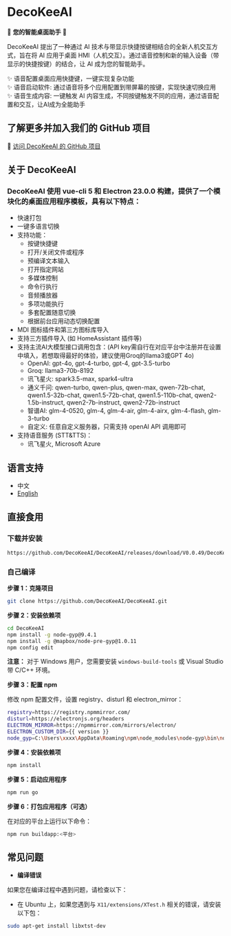 **DecoKeeAI**
================

🌟 **您的智能桌面助手** 🌟

DecoKeeAI 提出了一种通过 AI 技术与带显示快捷按键相结合的全新人机交互方式，旨在将 AI 应用于桌面 HMI（人机交互）。通过语音控制和新的输入设备（带显示的快捷按键）的结合，让 AI 成为您的智能助手。

✨ 语音配置桌面应用快捷键，一键实现复杂功能<br/>
✨ 语音启动软件: 通过语音将多个应用配置到带屏幕的按键，实现快速切换应用<br/>
✨ 语音生成内容: 一键触发 AI 内容生成，不同按键触发不同的应用，通过语音配置和交互，让AI成为全能助手

**了解更多并加入我们的 GitHub 项目**
------------------------------------------

🔗 [访问 DecoKeeAI 的 GitHub 项目](https://github.com/DecoKeeAI/DecoKeeAI)

**关于 DecoKeeAI**
-------------------

### DecoKeeAI 使用 **vue-cli 5** 和 **Electron 23.0.0** 构建，提供了一个模块化的桌面应用程序模板，具有以下特点：

* 快速打包
* 一键多语言切换
* 支持功能：
    - 按键快捷键
    - 打开/关闭文件或程序
    - 预编译文本输入
    - 打开指定网站
    - 多媒体控制
    - 命令行执行
    - 音频播放器
    - 多项功能执行
    - 多套配置随意切换
    - 根据前台应用动态切换配置
* MDI 图标插件和第三方图标库导入
* 支持三方插件导入 (如 HomeAssistant 插件等)
* 支持主流AI大模型接口调用包含：(API key需自行在对应平台中注册并在设置中填入，若想取得最好的体验，建议使用Groq的llama3或GPT 4o)
    - OpenAI: gpt-4o, gpt-4-turbo, gpt-4, gpt-3.5-turbo
    - Groq: llama3-70b-8192
    - 讯飞星火: spark3.5-max, spark4-ultra
    - 通义千问: qwen-turbo, qwen-plus, qwen-max, qwen-72b-chat, qwen1.5-32b-chat, qwen1.5-72b-chat, qwen1.5-110b-chat, qwen2-1.5b-instruct, qwen2-7b-instruct, qwen2-72b-instruct
    - 智谱AI: glm-4-0520, glm-4, glm-4-air, glm-4-airx, glm-4-flash, glm-3-turbo
    - 自定义: 任意自定义服务器，只需支持 openAI API 调用即可
* 支持语音服务 (STT&TTS)：
    - 讯飞星火, Microsoft Azure

**语言支持**
--------------------

* 中文
* [English](https://github.com/DecoKeeAI/DecoKeeAI/README.md)

**直接食用**
---------------

### **下载并安装**

```bash
https://github.com/DecoKeeAI/DecoKeeAI/releases/download/V0.0.49/DecoKeeAI_Setup_0.0.49.exe
```

### **自己编译**

**步骤 1：克隆项目**

```bash
git clone https://github.com/DecoKeeAI/DecoKeeAI.git
```

**步骤 2：安装依赖项**

```bash
cd DecoKeeAI
npm install -g node-gyp@9.4.1
npm install -g @mapbox/node-pre-gyp@1.0.11
npm config edit
```

**注意：** 对于 Windows 用户，您需要安装 `windows-build-tools` 或 Visual Studio 带 C/C++ 环境。

**步骤 3：配置 npm**

修改 npm 配置文件，设置 registry、disturl 和 electron_mirror：
```bash
registry=https://registry.npmmirror.com/
disturl=https://electronjs.org/headers
ELECTRON_MIRROR=https://npmmirror.com/mirrors/electron/
ELECTRON_CUSTOM_DIR={{ version }}
node_gyp=C:\Users\xxxx\AppData\Roaming\npm\node_modules\node-gyp\bin\node-gyp.js
```

**步骤 4：安装依赖项**

```bash
npm install
```

**步骤 5：启动应用程序**

```bash
npm run go
```

**步骤 6：打包应用程序（可选）**

在对应的平台上运行以下命令：
```bash
npm run buildapp:<平台>
```

**常见问题**
-------------

* **编译错误**

如果您在编译过程中遇到问题，请检查以下：

* 在 Ubuntu 上，如果您遇到与 `X11/extensions/XTest.h` 相关的错误，请安装以下包：
```bash
sudo apt-get install libxtst-dev
```
